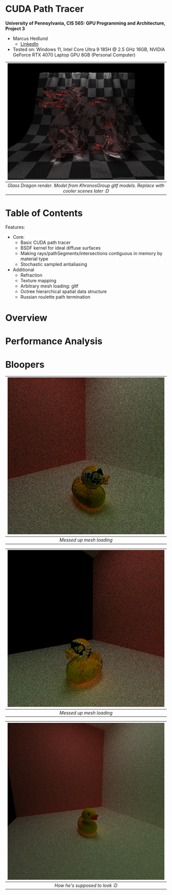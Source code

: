 CUDA Path Tracer
================

**University of Pennsylvania, CIS 565: GPU Programming and Architecture, Project 3**

* Marcus Hedlund
  * [LinkedIn](https://www.linkedin.com/in/marcushedlund/)
* Tested on: Windows 11, Intel Core Ultra 9 185H @ 2.5 GHz 16GB, NVIDIA GeForce RTX 4070 Laptop GPU 8GB (Personal Computer)

|![glassDragonImage](img/DragonAttenCropped.png)|
|:--:|
|*Glass Dragon render. Model from KhronosGroup gltf models. Replace with cooler scenes later :D*|


# Table of Contents

Features:
* Core: 
    * Basic CUDA path tracer
    * BSDF kernel for ideal diffuse surfaces
    * Making rays/pathSegments/intersections contiguous in memory by material type
    * Stochastic sampled antialiasing
* Additional
    * Refraction
    * Texture mapping 
    * Arbitrary mesh loading: gltf
    * Octree hierarchical spatial data structure
    * Russian roulette path termination

# Overview

# Performance Analysis

# Bloopers

|![duck blooper 1](img/duckBlooper.png)|
|:--:|
|*Messed up mesh loading*|

|![duck blooper 2](img/duckBlooper2.png)|
|:--:|
|*Messed up mesh loading*|

|![duck blooper 2](img/betterDuck.png)|
|:--:|
|*How he's supposed to look :D*|